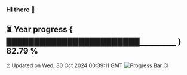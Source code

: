 ### Hi there 👋
⏳ Year progress { ████████████████████████▁▁▁▁▁▁ } 82.79 %
---
⏰ Updated on Wed, 30 Oct 2024 00:39:11 GMT
![Progress Bar CI](https://github.com/Moyi321/Moyi321/workflows/Progress%20Bar%20CI/badge.svg)
